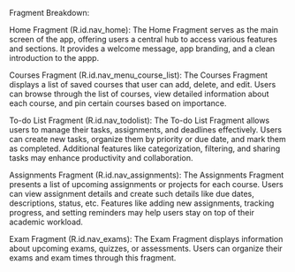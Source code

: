Fragment Breakdown:

Home Fragment (R.id.nav_home):
The Home Fragment serves as the main screen of the app, offering users a central hub to access various features and sections. It provides a welcome message, app branding, and a clean introduction to the appp.


Courses Fragment (R.id.nav_menu_course_list):
The Courses Fragment displays a list of saved courses that user can add, delete, and edit.
Users can browse through the list of courses, view detailed information about each course, and pin certain courses based on importance.


To-do List Fragment (R.id.nav_todolist):
The To-do List Fragment allows users to manage their tasks, assignments, and deadlines effectively.
Users can create new tasks, organize them by priority or due date, and mark them as completed.
Additional features like categorization, filtering, and sharing tasks may enhance productivity and collaboration.


Assignments Fragment (R.id.nav_assignments):
The Assignments Fragment presents a list of upcoming assignments or projects for each course.
Users can view assignment details and create such details like due dates, descriptions, status, etc. Features like adding new assignments, tracking progress, and setting reminders may help users stay on top of their academic workload.

Exam Fragment (R.id.nav_exams):
The Exam Fragment displays information about upcoming exams, quizzes, or assessments.
Users can organize their exams and exam times through this fragment.

